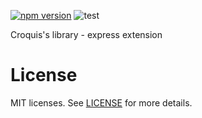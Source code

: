 [![npm version](https://badge.fury.io/js/%40croquiscom%2Fcrary-express.svg)](https://badge.fury.io/js/%40croquiscom%2Fcrary-express)
![test](https://github.com/croquiscom/crary-node/workflows/test/badge.svg)

Croquis's library - express extension

# License

MIT licenses. See [LICENSE](https://github.com/croquiscom/crary-node/blob/master/packages/express/LICENSE) for more details.

